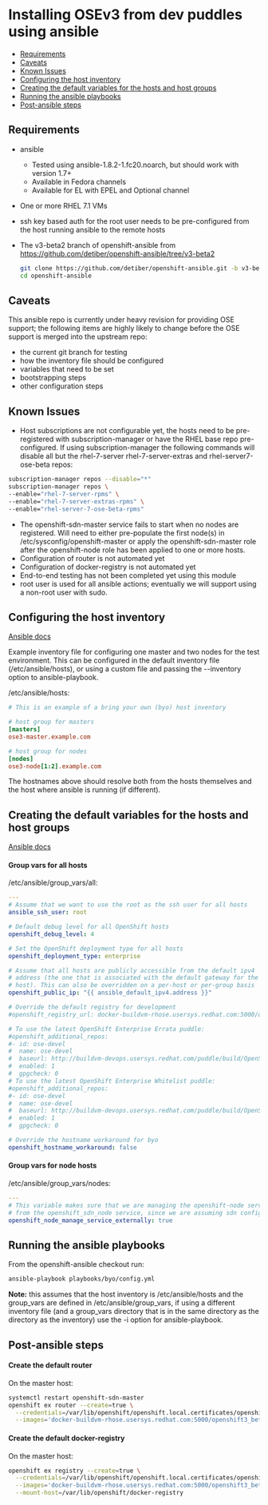 # Installing OSEv3 from dev puddles using ansible

* [Requirements](#requirements)
* [Caveats](#caveats)
* [Known Issues](#known-issues)
* [Configuring the host inventory](#configuring-the-host-inventory)
* [Creating the default variables for the hosts and host groups](#creating-the-default-variables-for-the-hosts-and-host-groups)
* [Running the ansible playbooks](#running-the-ansible-playbooks)
* [Post-ansible steps](#post-ansible-steps)

## Requirements
* ansible
  * Tested using ansible-1.8.2-1.fc20.noarch, but should work with version 1.7+
  * Available in Fedora channels
  * Available for EL with EPEL and Optional channel
* One or more RHEL 7.1 VMs
* ssh key based auth for the root user needs to be pre-configured from the host
  running ansible to the remote hosts
* The v3-beta2 branch of openshift-ansible from
  https://github.com/detiber/openshift-ansible/tree/v3-beta2
  
  ```sh
  git clone https://github.com/detiber/openshift-ansible.git -b v3-beta2
  cd openshift-ansible
  ```

## Caveats
This ansible repo is currently under heavy revision for providing OSE support;
the following items are highly likely to change before the OSE support is
merged into the upstream repo:
  * the current git branch for testing
  * how the inventory file should be configured
  * variables that need to be set
  * bootstrapping steps
  * other configuration steps

## Known Issues
* Host subscriptions are not configurable yet, the hosts need to be
  pre-registered with subscription-manager or have the RHEL base repo
  pre-configured. If using subscription-manager the following commands will
  disable all but the rhel-7-server rhel-7-server-extras and
  rhel-server7-ose-beta repos:
```sh
subscription-manager repos --disable="*"
subscription-manager repos \
--enable="rhel-7-server-rpms" \
--enable="rhel-7-server-extras-rpms" \
--enable="rhel-server-7-ose-beta-rpms"
```
* The openshift-sdn-master service fails to start when no nodes are registered.
  Will need to either pre-populate the first node(s) in /etc/sysconfig/openshift-master
  or apply the openshift-sdn-master role after the openshift-node role has been applied to one or more hosts.
* Configuration of router is not automated yet
* Configuration of docker-registry is not automated yet
* End-to-end testing has not been completed yet using this module
* root user is used for all ansible actions; eventually we will support using
  a non-root user with sudo.

## Configuring the host inventory
[Ansible docs](http://docs.ansible.com/intro_inventory.html)

Example inventory file for configuring one master and two nodes for the test
environment. This can be configured in the default inventory file
(/etc/ansible/hosts), or using a custom file and passing the --inventory
option to ansible-playbook.

/etc/ansible/hosts:
```ini
# This is an example of a bring your own (byo) host inventory

# host group for masters
[masters]
ose3-master.example.com

# host group for nodes
[nodes]
ose3-node[1:2].example.com
```

The hostnames above should resolve both from the hosts themselves and
the host where ansible is running (if different).

## Creating the default variables for the hosts and host groups
[Ansible docs](http://docs.ansible.com/intro_inventory.html#id9)

#### Group vars for all hosts
/etc/ansible/group_vars/all:
```yaml
---
# Assume that we want to use the root as the ssh user for all hosts
ansible_ssh_user: root

# Default debug level for all OpenShift hosts
openshift_debug_level: 4

# Set the OpenShift deployment type for all hosts
openshift_deployment_type: enterprise

# Assume that all hosts are publicly accessible from the default ipv4
# address (the one that is associated with the default gateway for the
# host). This can also be overridden on a per-host or per-group basis
openshift_public_ip: "{{ ansible_default_ipv4.address }}"

# Override the default registry for development
#openshift_registry_url: docker-buildvm-rhose.usersys.redhat.com:5000/openshift3_beta/ose-${component}:${version}

# To use the latest OpenShift Enterprise Errata puddle:
#openshift_additional_repos:
#- id: ose-devel
#  name: ose-devel
#  baseurl: http://buildvm-devops.usersys.redhat.com/puddle/build/OpenShiftEnterpriseErrata/3.0/latest/RH7-RHOSE-3.0/$basearch/os
#  enabled: 1
#  gpgcheck: 0
# To use the latest OpenShift Enterprise Whitelist puddle:
#openshift_additional_repos:
#- id: ose-devel
#  name: ose-devel
#  baseurl: http://buildvm-devops.usersys.redhat.com/puddle/build/OpenShiftEnterprise/3.0/latest/RH7-RHOSE-3.0/$basearch/os
#  enabled: 1
#  gpgcheck: 0

# Override the hostname workaround for byo
openshift_hostname_workaround: false
```

#### Group vars for node hosts
/etc/ansible/group_vars/nodes:
```yaml
---
# This variable makes sure that we are managing the openshift-node service
# from the openshift_sdn_node service, since we are assuming sdn config.
openshift_node_manage_service_externally: true
```

## Running the ansible playbooks
From the openshift-ansible checkout run:
```sh
ansible-playbook playbooks/byo/config.yml
```
**Note:** this assumes that the host inventory is /etc/ansible/hosts and the
group_vars are defined in /etc/ansible/group_vars, if using a different
inventory file (and a group_vars directory that is in the same directory as
the directory as the inventory) use the -i option for ansible-playbook.

## Post-ansible steps
#### Create the default router
On the master host:
```sh
systemctl restart openshift-sdn-master
openshift ex router --create=true \
  --credentials=/var/lib/openshift/openshift.local.certificates/openshift-client/.kubeconfig \
  --images='docker-buildvm-rhose.usersys.redhat.com:5000/openshift3_beta/ose-${component}:${version}'
```

#### Create the default docker-registry
On the master host:
```sh
openshift ex registry --create=true \
  --credentials=/var/lib/openshift/openshift.local.certificates/openshift-client/.kubeconfig \
  --images='docker-buildvm-rhose.usersys.redhat.com:5000/openshift3_beta/ose-${component}:${version}' \
  --mount-host=/var/lib/openshift/docker-registry
```
